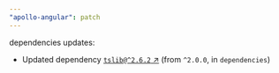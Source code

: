 ```yaml
---
"apollo-angular": patch
---
```

dependencies updates:
  - Updated dependency [`tslib@^2.6.2` ↗︎](https://www.npmjs.com/package/tslib/v/2.6.2) (from `^2.0.0`, in `dependencies`)
